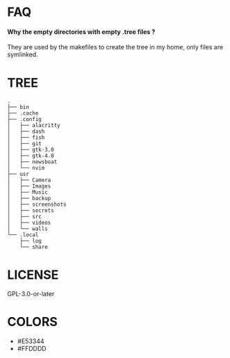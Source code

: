 FAQ
===

#### Why the empty directories with empty .tree files ?

They are used by the makefiles to create the tree in my home, only files are symlinked.

TREE
====

```
.
├── bin
├── .cache
├── .config
│   ├── alacritty
│   ├── dash
│   ├── fish
│   ├── git
│   ├── gtk-3.0
│   ├── gtk-4.0
│   ├── newsboat
│   └── nvim
├── usr
│   ├── Camera
│   ├── Images
│   ├── Music
│   ├── backup
│   ├── screenshots
│   ├── secrets
│   ├── src
│   ├── videos
│   └── walls
└── .local
    ├── log
    └── share
```

LICENSE
=======

GPL-3.0-or-later

COLORS
======

- #E53344
- #FFDDDD
